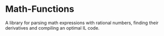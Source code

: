 Math-Functions
==============

A library for parsing math expressions with rational numbers, finding their derivatives and compiling an optimal IL code.